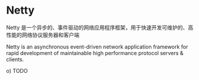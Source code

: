 # Netty

Netty 是一个异步的、事件驱动的网络应用程序框架，用于快速开发可维护的、高性能的网络协议服务器和客户端

Netty is an asynchronous event-driven network application framework
for rapid development of maintainable high performance protocol servers & clients.

o) TODO
